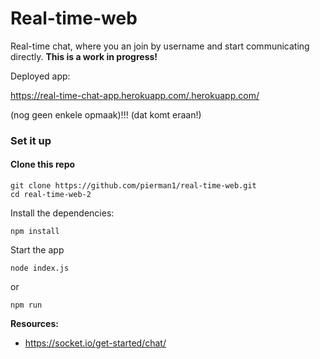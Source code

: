 # Real-time-web

Real-time chat, where you an join by username and start communicating directly.
**This is a work in progress!**

Deployed app:

https://real-time-chat-app.herokuapp.com/.herokuapp.com/

(nog geen enkele opmaak)!!! (dat komt eraan!)


### Set it up

#### Clone this repo

```
git clone https://github.com/pierman1/real-time-web.git
cd real-time-web-2
```

Install the dependencies:

```$xslt
npm install
```

Start the app

```
node index.js
```

or 

```
npm run
```

**Resources:**

- https://socket.io/get-started/chat/